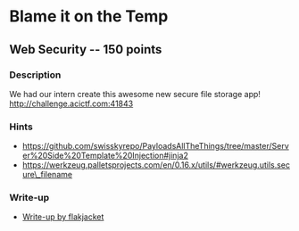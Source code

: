 # Blame it on the Temp

## Web Security -- 150 points

### Description

We had our intern create this awesome new secure file storage app! http://challenge.acictf.com:41843

### Hints

* https://github.com/swisskyrepo/PayloadsAllTheThings/tree/master/Server%20Side%20Template%20Injection#jinja2
* https://werkzeug.palletsprojects.com/en/0.16.x/utils/#werkzeug.utils.secure\_filename


### Write-up

- [Write-up by flakjacket](https://github.com/flakjacket95/cyberstakes_2020/tree/master/web/blame_it_on_the_temp)
